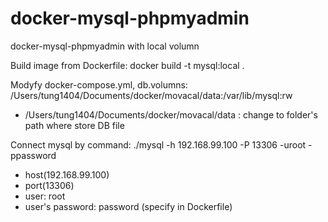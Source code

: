 # docker-mysql-phpmyadmin
docker-mysql-phpmyadmin with local volumn

Build image from Dockerfile: 
docker build -t mysql:local .

Modyfy docker-compose.yml, 
db.volumns: 
/Users/tung1404/Documents/docker/movacal/data:/var/lib/mysql:rw
- /Users/tung1404/Documents/docker/movacal/data : change to folder's path where store DB file

Connect mysql by command: ./mysql -h 192.168.99.100 -P 13306 -uroot -ppassword
- host(192.168.99.100) 
- port(13306)
- user: root
- user's password: password (specify in Dockerfile)
